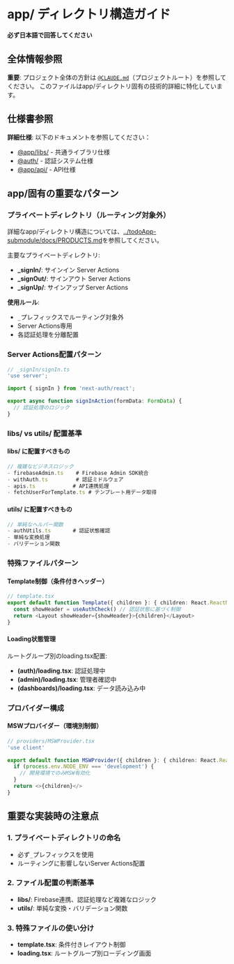 # app/ ディレクトリ構造ガイド

**必ず日本語で回答してください**

## 全体情報参照

**重要**: プロジェクト全体の方針は [`@CLAUDE.md`](../CLAUDE.md)（プロジェクトルート）を参照してください。
このファイルはapp/ディレクトリ固有の技術的詳細に特化しています。

## 仕様書参照

**詳細仕様**: 以下のドキュメントを参照してください：

- [@app/libs/](../todoApp-submodule/docs/app/libs/) - 共通ライブラリ仕様
- [@auth/](../todoApp-submodule/docs/auth/) - 認証システム仕様
- [@app/api/](../todoApp-submodule/docs/app/api/) - API仕様

## app/固有の重要なパターン

### プライベートディレクトリ（ルーティング対象外）

詳細なapp/ディレクトリ構造については、[../todoApp-submodule/docs/PRODUCTS.md](../todoApp-submodule/docs/PRODUCTS.md#プロジェクト構造)を参照してください。

主要なプライベートディレクトリ:

- **\_signIn/**: サインイン Server Actions
- **\_signOut/**: サインアウト Server Actions
- **\_signUp/**: サインアップ Server Actions

**使用ルール**:

- `_`プレフィックスでルーティング対象外
- Server Actions専用
- 各認証処理を分離配置

### Server Actions配置パターン

```typescript
// _signIn/signIn.ts
'use server';

import { signIn } from 'next-auth/react';

export async function signInAction(formData: FormData) {
  // 認証処理のロジック
}
```

### libs/ vs utils/ 配置基準

#### libs/ に配置すべきもの

```typescript
// 複雑なビジネスロジック
- firebaseAdmin.ts    # Firebase Admin SDK統合
- withAuth.ts         # 認証ミドルウェア
- apis.ts            # API連携処理
- fetchUserForTemplate.ts # テンプレート用データ取得
```

#### utils/ に配置すべきもの

```typescript
// 単純なヘルパー関数
- authUtils.ts       # 認証状態確認
- 単純な変換処理
- バリデーション関数
```

### 特殊ファイルパターン

#### Template制御（条件付きヘッダー）

```typescript
// template.tsx
export default function Template({ children }: { children: React.ReactNode }) {
  const showHeader = useAuthCheck() // 認証状態に基づく制御
  return <Layout showHeader={showHeader}>{children}</Layout>
}
```

#### Loading状態管理

ルートグループ別のloading.tsx配置:

- **(auth)/loading.tsx**: 認証処理中
- **(admin)/loading.tsx**: 管理者確認中
- **(dashboards)/loading.tsx**: データ読み込み中

### プロバイダー構成

#### MSWプロバイダー（環境別制御）

```typescript
// providers/MSWProvider.tsx
'use client'

export default function MSWProvider({ children }: { children: React.ReactNode }) {
  if (process.env.NODE_ENV === 'development') {
    // 開発環境でのみMSW有効化
  }
  return <>{children}</>
}
```

## 重要な実装時の注意点

### 1. プライベートディレクトリの命名

- 必ず`_`プレフィックスを使用
- ルーティングに影響しないServer Actions配置

### 2. ファイル配置の判断基準

- **libs/**: Firebase連携、認証処理など複雑なロジック
- **utils/**: 単純な変換・バリデーション関数

### 3. 特殊ファイルの使い分け

- **template.tsx**: 条件付きレイアウト制御
- **loading.tsx**: ルートグループ別ローディング画面
